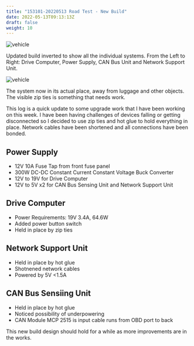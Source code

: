 ```yaml
---
title: "153101-20220513 Road Test - New Build"
date: 2022-05-13T09:13:13Z
draft: false
weight: 10
---
```


![vehicle](/images/build.jpg)

Updated build inverted to show all the individual systems. From the Left to Right: Drive Computer, Power Supply, CAN Bus Unit and Network Support Unit.

![vehicle](/images/build_empty.jpg)

The system now in its actual place, away from luggage and other objects. The visible zip ties is something that needs work.

This log is a quick update to some upgrade work that I have been working on this week. I have been having challenges of devices
falling or getting disconnected so I decided to use zip ties and hot glue to hold everything in place. Network cables have been shortened
and all connections have been bonded.

## Power Supply

* 12V 10A Fuse Tap from front fuse panel
* 300W DC-DC Constant Current Constant Voltage Buck Converter
* 12V to 19V for Drive Computer
* 12V to 5V x2 for CAN Bus Sensing Unit and Network Support Unit

## Drive Computer

* Power Requirements: 19V 3.4A, 64.6W
* Added power button switch
* Held in place by zip ties

## Network Support Unit

* Held in place by hot glue
* Shotnened network cables
* Powered by 5V <1.5A

## CAN Bus Sensiing Unit

* Held in place by hot glue
* Noticed possibility of underpowering
* CAN Module MCP 2515 is input cable runs from OBD port to back

This new build design should hold for a while as more improvements are in the works.

